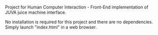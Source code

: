 Project for Human Computer Interaction - Front-End implementation of JUVA juice machine interface.

No installation is required for this project and there are no dependencies. Simply launch "index.html" in a web browser.

